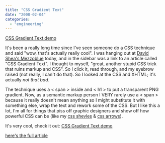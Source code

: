 ```yaml
---
title: "CSS Gradient Text"
date: "2008-02-04"
categories: 
  - "engineering"
---
```


[CSS Gradient Text demo](http://www.webdesignerwall.com/demo/css-gradient-text/)

It's been a really long time since I've seen someone do a CSS technique and said "wow, that's actually really cool". I was hanging out at [David Shea's Mezzoblue](http://www.mezzoblue.com/ "Mezzoblue") today, and in the sidebar was a link to an article called "CSS Gradient Text". I thought to myself, "great, another stupid CSS trick that ruins markup and CSS". So I click it, read through, and my eyebrow raised (not really, I can't do that). So I looked at the CSS and XHTML; it's actually _not that bad_.

The technique uses a < span > inside and < h1 > to put a transparent PNG gradient. Now, as a semantic markup person I VERY rarely use a < span > because it really doesn't mean anything so I might substitute it with something else, wrap the text and rework some of the CSS. But I like this a lot, I'm all for things that piss off graphic designers and show off how powerful CSS can be (like my [css shevles](http://www.csskarma.com/lab/css_shelves/) & [css arrows](http://www.csskarma.com/lab/css_arrows/)).

It's very cool, check it out: [CSS Gradient Text demo](http://www.webdesignerwall.com/demo/css-gradient-text/)

[here's the full article](http://www.webdesignerwall.com/tutorials/css-gradient-text-effect/ "http://www.webdesignerwall.com/tutorials/css-gradient-text-effect/")
